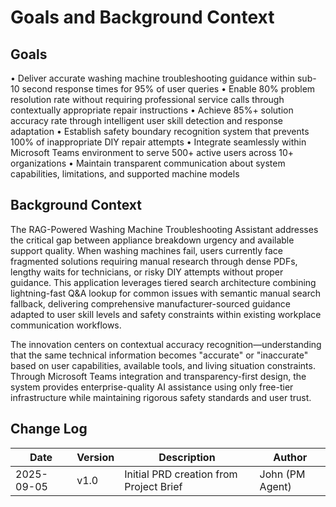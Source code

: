 # Goals and Background Context

## Goals
• Deliver accurate washing machine troubleshooting guidance within sub-10 second response times for 95% of user queries
• Enable 80% problem resolution rate without requiring professional service calls through contextually appropriate repair instructions
• Achieve 85%+ solution accuracy rate through intelligent user skill detection and response adaptation
• Establish safety boundary recognition system that prevents 100% of inappropriate DIY repair attempts
• Integrate seamlessly within Microsoft Teams environment to serve 500+ active users across 10+ organizations
• Maintain transparent communication about system capabilities, limitations, and supported machine models

## Background Context
The RAG-Powered Washing Machine Troubleshooting Assistant addresses the critical gap between appliance breakdown urgency and available support quality. When washing machines fail, users currently face fragmented solutions requiring manual research through dense PDFs, lengthy waits for technicians, or risky DIY attempts without proper guidance. This application leverages tiered search architecture combining lightning-fast Q&A lookup for common issues with semantic manual search fallback, delivering comprehensive manufacturer-sourced guidance adapted to user skill levels and safety constraints within existing workplace communication workflows.

The innovation centers on contextual accuracy recognition—understanding that the same technical information becomes "accurate" or "inaccurate" based on user capabilities, available tools, and living situation constraints. Through Microsoft Teams integration and transparency-first design, the system provides enterprise-quality AI assistance using only free-tier infrastructure while maintaining rigorous safety standards and user trust.

## Change Log
| Date | Version | Description | Author |
|------|---------|-------------|---------|
| 2025-09-05 | v1.0 | Initial PRD creation from Project Brief | John (PM Agent) |

